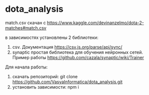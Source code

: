 # dota_analysis

match.csv скачан с https://www.kaggle.com/devinanzelmo/dota-2-matches#match.csv

в зависимостях установлены 2 библиотеки:
1. csv. Документация https://csv.js.org/parse/api/sync/
1. synaptic простая библиотека для обучения нейронных сетей. Пример работы https://github.com/cazala/synaptic/wiki/Trainer

Для начала работы:
1. скачать репозиторий: git clone https://github.com/VasyaInformatica/dota_analysis.git
2. установить зависимости: npm i